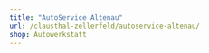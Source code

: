 ```yaml
---
title: "AutoService Altenau"
url: /clausthal-zellerfeld/autoservice-altenau/
shop: Autowerkstatt
---
```

